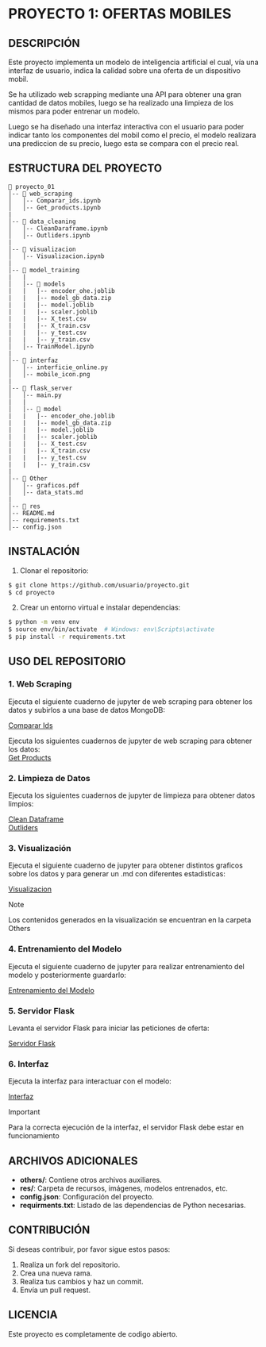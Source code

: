 # PROYECTO 1: OFERTAS MOBILES

## DESCRIPCIÓN
Este proyecto implementa un modelo de inteligencia artificial el cual, vía una interfaz de usuario, indica la calidad sobre una oferta de un dispositivo mobil. 

Se ha utilizado web scrapping mediante una API para obtener una gran cantidad de datos mobiles, luego se ha realizado una limpieza de los mismos para poder entrenar un modelo.

Luego se ha diseñado una interfaz interactiva con el usuario para poder indicar tanto los componentes del mobil como el precio, el modelo realizara una prediccion de su precio, luego esta se compara con el precio real.

## ESTRUCTURA DEL PROYECTO
```
📂 proyecto_01
│-- 📂 web_scraping
│   │-- Comparar_ids.ipynb
│   │-- Get_products.ipynb
|
│-- 📂 data_cleaning
│   │-- CleanDaraframe.ipynb
│   │-- Outliders.ipynb
|
│-- 📂 visualizacion
│   │-- Visualizacion.ipynb
|
│-- 📂 model_training
|   |
│   │-- 📂 models
|   |   |-- encoder_ohe.joblib
|   |   |-- model_gb_data.zip
|   |   |-- model.joblib
|   |   |-- scaler.joblib
|   |   |-- X_test.csv
|   |   |-- X_train.csv
|   |   |-- y_test.csv
|   |   |-- y_train.csv
│   │-- TrainModel.ipynb
|
│-- 📂 interfaz
│   │-- interficie_online.py
│   │-- mobile_icon.png
|
│-- 📂 flask_server
│   │-- main.py
|   |
│   │-- 📂 model
|   |   |-- encoder_ohe.joblib
|   |   |-- model_gb_data.zip
|   |   |-- model.joblib
|   |   |-- scaler.joblib
|   |   |-- X_test.csv
|   |   |-- X_train.csv
|   |   |-- y_test.csv
|   |   |-- y_train.csv
|
│-- 📂 Other
│   │-- graficos.pdf
│   │-- data_stats.md
|
│-- 📂 res
│-- README.md
│-- requirements.txt
│-- config.json
```

## INSTALACIÓN

1. Clonar el repositorio:
```sh
$ git clone https://github.com/usuario/proyecto.git
$ cd proyecto
```
2. Crear un entorno virtual e instalar dependencias:
```sh
$ python -m venv env
$ source env/bin/activate  # Windows: env\Scripts\activate
$ pip install -r requirements.txt
```

## USO DEL REPOSITORIO

### 1. Web Scraping
Ejecuta el siguiente cuaderno de jupyter de web scraping para obtener los datos y subirlos a una base de datos MongoDB:  

[Comparar Ids](web_scraping/Comparar_ids.ipynb)  

Ejecuta los siguientes cuadernos de jupyter de web scraping para obtener los datos:  
[Get Products](web_scraping/Comparar_ids.ipynb)


### 2. Limpieza de Datos

Ejecuta los siguientes cuadernos de jupyter de limpieza para obtener datos limpios:  

[Clean Dataframe](web_scraping/Comparar_ids.ipynb)  
[Outliders](web_scraping/Comparar_ids.ipynb)

### 3. Visualización
Ejecuta el siguiente cuaderno de jupyter para obtener distintos graficos sobre los datos y para generar un .md con diferentes estadisticas:

[Visualizacion](web_scraping/Comparar_ids.ipynb)  

>[!NOTE]
>Los contenidos generados en la visualización se encuentran en la carpeta Others

### 4. Entrenamiento del Modelo
Ejecuta el siguiente cuaderno de jupyter para realizar entrenamiento del modelo y posteriormente guardarlo:  

[Entrenamiento del Modelo](web_scraping/Comparar_ids.ipynb)  


### 5. Servidor Flask
Levanta el servidor Flask para iniciar las peticiones de oferta:

[Servidor Flask](web_scraping/Comparar_ids.ipynb)  

### 6. Interfaz

Ejecuta la interfaz para interactuar con el modelo:

[Interfaz](web_scraping/Comparar_ids.ipynb)  

>[!IMPORTANT]
>Para la correcta ejecución de la interfaz, el servidor Flask debe estar en funcionamiento


## ARCHIVOS ADICIONALES
- **others/**: Contiene otros archivos auxiliares.
- **res/**: Carpeta de recursos, imágenes, modelos entrenados, etc.
- **config.json**: Configuración del proyecto.
- **requirments.txt**: Listado de las dependencias de Python necesarias.

## CONTRIBUCIÓN
Si deseas contribuir, por favor sigue estos pasos:
1. Realiza un fork del repositorio.
2. Crea una nueva rama.
3. Realiza tus cambios y haz un commit.
4. Envía un pull request.

## LICENCIA
Este proyecto es completamente de codigo abierto.
